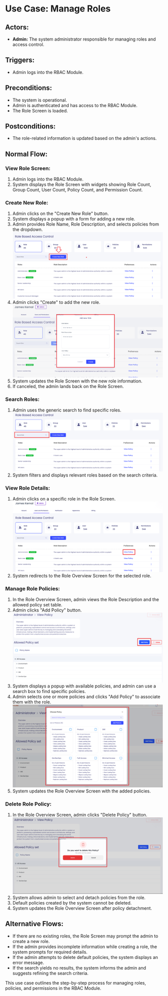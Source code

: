 # Use Case: Manage Roles

## Actors:
- **Admin:** The system administrator responsible for managing roles and access control.

## Triggers:
- Admin logs into the RBAC Module.

## Preconditions:
- The system is operational.
- Admin is authenticated and has access to the RBAC Module.
- The Role Screen is loaded.

## Postconditions:
- The role-related information is updated based on the admin's actions.

## Normal Flow:

### View Role Screen:
1. Admin logs into the RBAC Module.
2. System displays the Role Screen with widgets showing Role Count, Group Count, User Count, Policy Count, and Permission Count.

### Create New Role:
1. Admin clicks on the "Create New Role" button.
2. System displays a popup with a form for adding a new role.
3. Admin provides Role Name, Role Description, and selects policies from the dropdown.
   ![Image](./assets/create%20role%20button.png)
4. Admin clicks "Create" to add the new role.
   ![Image](./assets/add%20new%20role.png)
5. System updates the Role Screen with the new role information.
6. If canceled, the admin lands back on the Role Screen.

### Search Roles:
1. Admin uses the generic search to find specific roles.
![Image](./assets/Search%20Role.png)
2. System filters and displays relevant roles based on the search criteria.

### View Role Details:
1. Admin clicks on a specific role in the Role Screen.
![Image](./assets/view%20policy.png)
2. System redirects to the Role Overview Screen for the selected role.

### Manage Role Policies:
1. In the Role Overview Screen, admin views the Role Description and the allowed policy set table.
2. Admin clicks "Add Policy" button.
![Image](./assets/add%20policy.png)
3. System displays a popup with available policies, and admin can use a search box to find specific policies.
4. Admin selects one or more policies and clicks "Add Policy" to associate them with the role.
![Image](./assets/Policy%20Popup.png)
5. System updates the Role Overview Screen with the added policies.

### Delete Role Policy:
1. In the Role Overview Screen, admin clicks "Delete Policy" button.
![Image](./assets/Delete%20Policy.png)
2. System allows admin to select and detach policies from the role.
3. Default policies created by the system cannot be deleted.
4. System updates the Role Overview Screen after policy detachment.

## Alternative Flows:
- If there are no existing roles, the Role Screen may prompt the admin to create a new role.
- If the admin provides incomplete information while creating a role, the system prompts for required details.
- If the admin attempts to delete default policies, the system displays an error message.
- If the search yields no results, the system informs the admin and suggests refining the search criteria.

This use case outlines the step-by-step process for managing roles, policies, and permissions in the RBAC Module.
